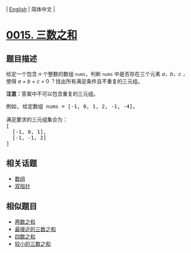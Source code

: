 
| [English](README_EN.md) | 简体中文 |
# [0015. 三数之和](https://leetcode-cn.com/problems/3sum/)
## 题目描述
<p>给定一个包含 <em>n</em> 个整数的数组&nbsp;<code>nums</code>，判断&nbsp;<code>nums</code>&nbsp;中是否存在三个元素 <em>a，b，c ，</em>使得&nbsp;<em>a + b + c = </em>0 ？找出所有满足条件且不重复的三元组。</p>

<p><strong>注意：</strong>答案中不可以包含重复的三元组。</p>

<pre>例如, 给定数组 nums = [-1, 0, 1, 2, -1, -4]，

满足要求的三元组集合为：
[
  [-1, 0, 1],
  [-1, -1, 2]
]
</pre>

## 相关话题
- [数组](https://leetcode-cn.com/tag/array)
- [双指针](https://leetcode-cn.com/tag/two-pointers)
## 相似题目
- [两数之和](../two-sum/README.md)
- [最接近的三数之和](../3sum-closest/README.md)
- [四数之和](../4sum/README.md)
- [较小的三数之和](../3sum-smaller/README.md)
